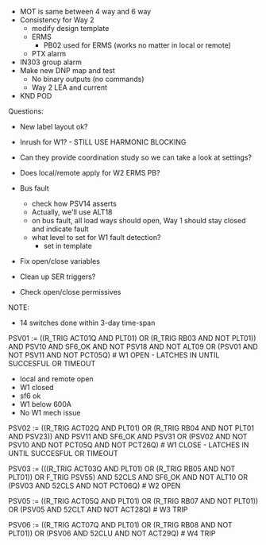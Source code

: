 - MOT is same between 4 way and 6 way
- Consistency for Way 2
	- modify design template
	- ERMS
		- PB02 used for ERMS (works no matter in local or remote)
	- PTX alarm
- IN303 group alarm
- Make new DNP map and test
	- No binary outputs (no commands)
	- Way 2 LEA and current
- KND POD

Questions:
- New label layout ok?
- Inrush for W1? - STILL USE HARMONIC BLOCKING
- Can they provide coordination study so we can take a look at settings?
- Does local/remote apply for W2 ERMS PB?
- Bus fault
	- check how PSV14 asserts
	- Actually, we'll use ALT18
	- on bus fault, all load ways should open, Way 1 should stay closed and indicate fault
	- what level to set for W1 fault detection?
		- set in template

- Fix open/close variables
- Clean up SER triggers?
- Check open/close permissives

NOTE:
- 14 switches done within 3-day time-span


PSV01 := ((R_TRIG ACT01Q AND PLT01) OR (R_TRIG RB03 AND NOT PLT01)) AND PSV10 AND SF6_OK AND NOT PSV18 AND NOT ALT09 OR (PSV01 AND NOT PSV11 AND NOT PCT05Q) # W1 OPEN - LATCHES IN UNTIL SUCCESFUL OR TIMEOUT
- local and remote open
- W1 closed
- sf6 ok
- W1 below 600A
- No W1 mech issue

PSV02 := ((R_TRIG ACT02Q AND PLT01) OR (R_TRIG RB04 AND NOT PLT01 AND PSV23)) AND PSV11 AND SF6_OK AND PSV31 OR (PSV02 AND NOT PSV10 AND NOT PCT05Q AND NOT PCT26Q) # W1 CLOSE - LATCHES IN UNTIL SUCCESFUL OR TIMEOUT

PSV03 := (((R_TRIG ACT03Q AND PLT01) OR (R_TRIG RB05 AND NOT PLT01)) OR F_TRIG PSV55) AND 52CLS AND SF6_OK AND NOT ALT10 OR (PSV03 AND 52CLS AND NOT PCT06Q) # W2 OPEN

PSV05 := ((R_TRIG ACT05Q AND PLT01) OR (R_TRIG RB07 AND NOT PLT01)) OR (PSV05 AND 52CLT AND NOT ACT28Q) # W3 TRIP

PSV06 := ((R_TRIG ACT07Q AND PLT01) OR (R_TRIG RB08 AND NOT PLT01)) OR (PSV06 AND 52CLU AND NOT ACT29Q) # W4 TRIP


